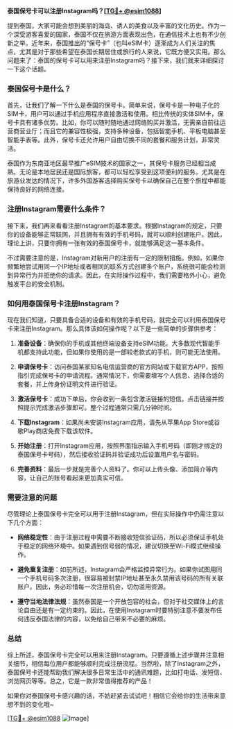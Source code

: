 **泰国保号卡可以注册Instagram吗？[[TG💪+ @esim1088](https://t.me/s/esim1088)]**

提到泰国，大家可能会想到美丽的海岛、诱人的美食以及丰富的文化历史。作为一个深受游客喜爱的国家，泰国不仅在旅游方面表现出色，在通信技术上也有不少创新之举。近年来，泰国推出的“保号卡”（也叫eSIM卡）逐渐成为人们关注的焦点，尤其是对于那些希望在泰国长期居住或旅行的人来说，它既方便又实用。那么问题来了：泰国的保号卡可以用来注册Instagram吗？接下来，我们就来详细探讨一下这个话题。

### 泰国保号卡是什么？

首先，让我们了解一下什么是泰国的保号卡。简单来说，保号卡是一种电子化的SIM卡，用户可以通过手机应用程序直接激活和使用。相比传统的实体SIM卡，保号卡具有诸多优势。比如，你可以随时随地通过网络购买并激活，无需亲自前往运营商营业厅；而且它的兼容性极强，支持多种设备，包括智能手机、平板电脑甚至智能手表等。此外，保号卡还允许用户自由切换不同的套餐和服务计划，非常灵活。

泰国作为东南亚地区最早推广eSIM技术的国家之一，其保号卡服务已经相当成熟。无论是本地居民还是国际旅客，都可以轻松享受到这项便利的服务。尤其是在旅游业发达的情况下，许多外国游客选择购买保号卡以确保自己在整个旅程中都能保持良好的网络连接。

### 注册Instagram需要什么条件？

接下来，我们再来看看注册Instagram的基本要求。根据Instagram的规定，只要你的设备能够正常联网，并且拥有有效的手机号码，就可以顺利创建账户。因此，理论上讲，只要你拥有一张有效的泰国保号卡，就能够满足这一基本条件。

不过需要注意的是，Instagram对新用户的注册有一定的限制措施。例如，如果你频繁地尝试用同一个IP地址或者相同的联系方式创建多个账户，系统很可能会检测到异常行为并拒绝你的请求。因此，在实际操作过程中，我们需要格外小心，避免触发平台的安全机制。

### 如何用泰国保号卡注册Instagram？

现在我们知道，只要具备合适的设备和有效的手机号码，就完全可以利用泰国保号卡来注册Instagram。那么具体该如何操作呢？以下是一些简单的步骤供参考：

1. **准备设备**：确保你的手机或其他终端设备支持eSIM功能。大多数现代智能手机都支持此功能，但如果你使用的是一部较老款式的手机，则可能无法使用。

2. **申请保号卡**：访问泰国某家知名电信运营商的官方网站或下载官方APP，按照指引完成保号卡的申请流程。通常情况下，你需要填写个人信息、选择合适的套餐，并上传身份证明文件进行验证。

3. **激活保号卡**：成功下单后，你会收到一条包含激活链接的短信。点击链接并按照提示完成激活步骤即可。整个过程通常只需几分钟时间。

4. **下载Instagram**：如果尚未安装Instagram应用，请先从苹果App Store或谷歌Play商店免费下载该软件。

5. **开始注册**：打开Instagram应用，按照界面指示输入手机号码（即刚才绑定的泰国保号卡号码），然后接收验证码并验证成功后设置用户名与密码。

6. **完善资料**：最后一步就是完善个人资料了。你可以上传头像、添加简介等内容，让自己的账号看起来更加真实可信。

### 需要注意的问题

尽管理论上泰国保号卡完全可以用于注册Instagram，但在实际操作中仍需注意以下几个方面：

- **网络稳定性**：由于注册过程中需要不断接收短信验证码，所以必须保证手机处于稳定的网络环境中。如果遇到信号弱的情况，建议切换至Wi-Fi模式继续操作。
  
- **避免重复注册**：如前所述，Instagram会严格监控异常行为。如果你试图用同一个手机号码多次注册，很容易被封禁IP地址甚至永久禁用该号码的所有关联账户。因此，务必珍惜每一次注册机会，切勿滥用资源。

- **遵守当地法律法规**：虽然泰国是一个开放包容的社会，但对于社交媒体上的言论自由还是有一定约束的。因此，在使用Instagram时要特别注意不要发布任何违反泰国法律的内容，以免给自己带来不必要的麻烦。

### 总结

综上所述，泰国保号卡完全可以用来注册Instagram。只要遵循上述步骤并注意相关细节，相信每位用户都能够顺利完成注册流程。当然啦，除了Instagram之外，泰国保号卡还能帮助我们解决很多日常生活中的通讯难题，比如打电话、发短信、浏览网页等等。总之，它是一款非常值得推荐的产品！

如果你对泰国保号卡感兴趣的话，不妨赶紧去试试吧！相信它会给你的生活带来意想不到的变化哦~ 

[[TG💪+ @esim1088](https://t.me/s/esim1088) ![Image](https://i.postimg.cc/4NQfJmqS/Snipaste-2025-05-13-00-14-12.png)]